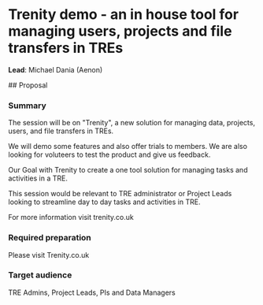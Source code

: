 # Trenity demo - an in house tool for managing users, projects and file transfers in TREs

**Lead**: Michael Dania (Aenon)

## Proposal

### Summary

The session will be on "Trenity", a new solution for managing data, projects, users, and file transfers in TREs.

We will demo some features and also offer trials to members.
We are also looking for voluteers to test the product and give us feedback.

Our Goal with Trenity to create a one tool solution for managing tasks and activities in a TRE.

This session would be relevant to TRE administrator or Project Leads looking to streamline day to day tasks and activities in TRE.

For more information visit trenity.co.uk

### Required preparation

Please visit Trenity.co.uk

### Target audience

TRE Admins, Project Leads, PIs and Data Managers
